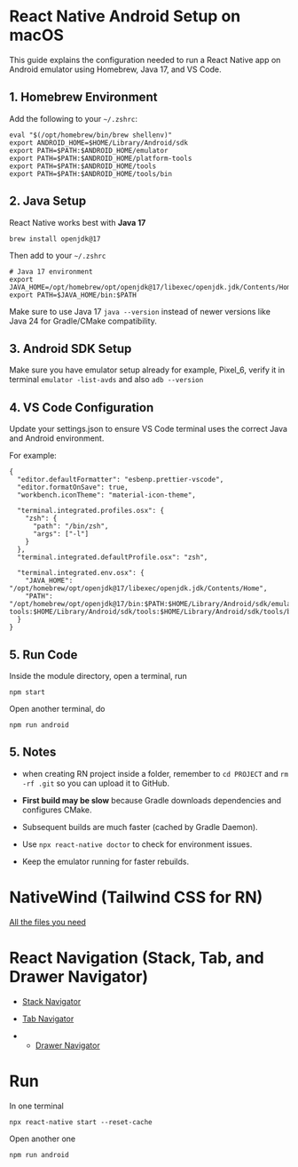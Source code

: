 # React Native Android Setup on macOS

This guide explains the configuration needed to run a React Native app on Android emulator using Homebrew, Java 17, and VS Code.

## 1. Homebrew Environment

Add the following to your `~/.zshrc`:

```
eval "$(/opt/homebrew/bin/brew shellenv)"
export ANDROID_HOME=$HOME/Library/Android/sdk
export PATH=$PATH:$ANDROID_HOME/emulator
export PATH=$PATH:$ANDROID_HOME/platform-tools
export PATH=$PATH:$ANDROID_HOME/tools
export PATH=$PATH:$ANDROID_HOME/tools/bin
```

## 2. Java Setup

React Native works best with **Java 17**

```
brew install openjdk@17
```

Then add to your `~/.zshrc`

```
# Java 17 environment
export JAVA_HOME=/opt/homebrew/opt/openjdk@17/libexec/openjdk.jdk/Contents/Home
export PATH=$JAVA_HOME/bin:$PATH
```

Make sure to use Java 17 `java --version` instead of newer versions like Java 24 for Gradle/CMake compatibility.

## 3. Android SDK Setup

Make sure you have emulator setup already for example, Pixel_6, verify it in terminal `emulator -list-avds` and also `adb --version`

## 4. VS Code Configuration

Update your settings.json to ensure VS Code terminal uses the correct Java and Android environment.

For example:

```
{
  "editor.defaultFormatter": "esbenp.prettier-vscode",
  "editor.formatOnSave": true,
  "workbench.iconTheme": "material-icon-theme",

  "terminal.integrated.profiles.osx": {
    "zsh": {
      "path": "/bin/zsh",
      "args": ["-l"]
    }
  },
  "terminal.integrated.defaultProfile.osx": "zsh",

  "terminal.integrated.env.osx": {
    "JAVA_HOME": "/opt/homebrew/opt/openjdk@17/libexec/openjdk.jdk/Contents/Home",
    "PATH": "/opt/homebrew/opt/openjdk@17/bin:$PATH:$HOME/Library/Android/sdk/emulator:$HOME/Library/Android/sdk/platform-tools:$HOME/Library/Android/sdk/tools:$HOME/Library/Android/sdk/tools/bin"
  }
}

```

## 5. Run Code

Inside the module directory, open a terminal, run

```
npm start
```

Open another terminal, do

```
npm run android
```

## 5. Notes

- when creating RN project inside a folder, remember to `cd PROJECT` and `rm -rf .git` so you can upload it to GitHub.

- **First build may be slow** because Gradle downloads dependencies and configures CMake.

- Subsequent builds are much faster (cached by Gradle Daemon).

- Use `npx react-native doctor` to check for environment issues.

- Keep the emulator running for faster rebuilds.

# NativeWind (Tailwind CSS for RN)

[All the files you need](https://github.com/WoodyLinwc/react-native-demo/commit/649052f348c6cb034cefc468d14f9a503dbe4172)

# React Navigation (Stack, Tab, and Drawer Navigator)

- [Stack Navigator](https://github.com/WoodyLinwc/react-native-demo/commit/f3d477bbbb7f7f84227f770eb9fe4b7ef1f3fb8d)

- [Tab Navigator](https://github.com/WoodyLinwc/react-native-demo/commit/647c9d23a16f9c408ba6b710d57a92faf64fc756)

- - [Drawer Navigator](https://github.com/WoodyLinwc/react-native-demo/commit/9b94c90c64a896ac989abd8ce0d24a3fc7e1c613)

# Run

In one terminal

```
npx react-native start --reset-cache
```

Open another one

```
npm run android
```
